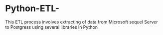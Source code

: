 # Python-ETL-
This ETL process involves extracting of data from Microsoft sequel Server to Postgress using several libraries in Python
